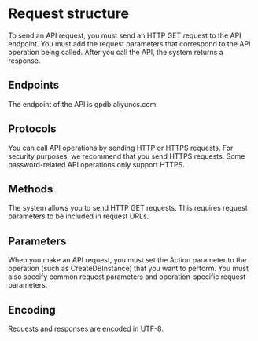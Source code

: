 # Request structure

To send an API request, you must send an HTTP GET request to the API endpoint. You must add the request parameters that correspond to the API operation being called. After you call the API, the system returns a response.

## Endpoints

The endpoint of the API is gpdb.aliyuncs.com.

## Protocols

You can call API operations by sending HTTP or HTTPS requests. For security purposes, we recommend that you send HTTPS requests. Some password-related API operations only support HTTPS.

## Methods

The system allows you to send HTTP GET requests. This requires request parameters to be included in request URLs.

## Parameters

When you make an API request, you must set the Action parameter to the operation \(such as CreateDBInstance\) that you want to perform. You must also specify common request parameters and operation-specific request parameters.

## Encoding

Requests and responses are encoded in UTF-8.

